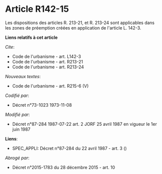 # Article R142-15

Les dispositions des articles R. 213-21, et R. 213-24 sont applicables dans les zones de préemption créées en application de
l'article L. 142-3.

**Liens relatifs à cet article**

_Cite_:

  - Code de l'urbanisme - art. L142-3
  - Code de l'urbanisme - art. R213-21
  - Code de l'urbanisme - art. R213-24

_Nouveaux textes_:

  - Code de l'urbanisme - art. R215-6 (V)

_Codifié par_:

  - Décret n°73-1023 1973-11-08

_Modifié par_:

  - Décret n°87-284 1987-07-22 art. 2 JORF 25 avril 1987 en vigueur le    1er juin 1987

**Liens**:

  - SPEC_APPLI: Décret n°87-284 du 22 avril 1987 - art. 3 ()

_Abrogé par_:

  - Décret n°2015-1783 du 28 décembre 2015 - art. 10
